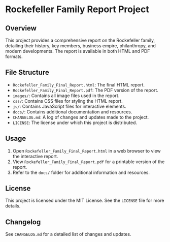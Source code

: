 # Rockefeller Family Report Project

## Overview
This project provides a comprehensive report on the Rockefeller family, detailing their history, key members, business empire, philanthropy, and modern developments. The report is available in both HTML and PDF formats.

## File Structure
- `Rockefeller_Family_Final_Report.html`: The final HTML report.
- `Rockefeller_Family_Final_Report.pdf`: The PDF version of the report.
- `images/`: Contains all image files used in the report.
- `css/`: Contains CSS files for styling the HTML report.
- `js/`: Contains JavaScript files for interactive elements.
- `docs/`: Contains additional documentation and resources.
- `CHANGELOG.md`: A log of changes and updates made to the project.
- `LICENSE`: The license under which this project is distributed.

## Usage
1. Open `Rockefeller_Family_Final_Report.html` in a web browser to view the interactive report.
2. View `Rockefeller_Family_Final_Report.pdf` for a printable version of the report.
3. Refer to the `docs/` folder for additional information and resources.

## License
This project is licensed under the MIT License. See the `LICENSE` file for more details.

## Changelog
See `CHANGELOG.md` for a detailed list of changes and updates.